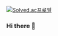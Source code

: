 [![Solved.ac프로필](http://mazassumnida.wtf/api/v2/generate_badge?boj=lyj0929)](https://solved.ac/lyj0929)
### Hi there 👋


<!--
**LeeYJ2147/LeeYJ2147** is a ✨ _special_ ✨ repository because its `README.md` (this file) appears on your GitHub profile.

Here are some ideas to get you started:

- 🔭 I’m currently working on ...
- 🌱 I’m currently learning ...
- 👯 I’m looking to collaborate on ...
- 🤔 I’m looking for help with ...
- 💬 Ask me about ...
- 📫 How to reach me: ...
- 😄 Pronouns: ...
- ⚡ Fun fact: ...
-->
